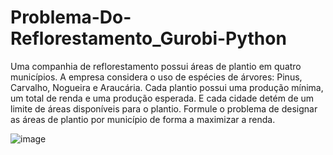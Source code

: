 # Problema-Do-Reflorestamento_Gurobi-Python
Uma companhia de reflorestamento possui áreas de plantio em quatro municípios. A empresa considera o uso de espécies de árvores: Pinus, Carvalho, Nogueira e Araucária. Cada plantio possui uma produção mínima, um total de renda e uma produção esperada. E cada cidade detém de um limite de áreas disponíveis para o plantio. Formule o problema de designar as áreas de plantio por município de forma a maximizar a renda.

![image](https://user-images.githubusercontent.com/93878271/232924096-8990e1a5-e56d-4517-a7e0-0a5872e4f76f.png)

